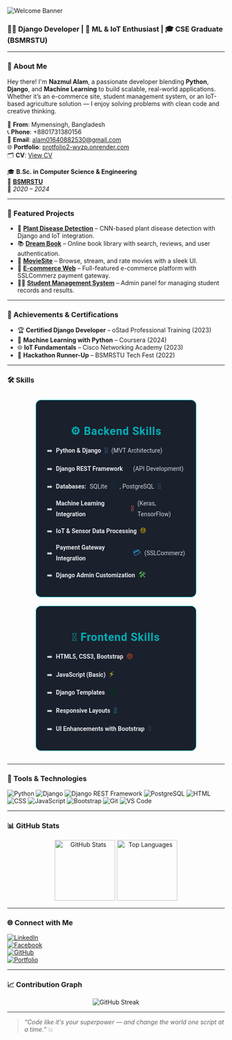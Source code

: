 ![Welcome Banner](https://capsule-render.vercel.app/api?type=waving&color=0:00ADB5,100:222831&height=180&section=header&text=Hi,%20I'm%20Nazmul%20Alam!&fontSize=36&fontColor=fff)

### 👨‍💻 Django Developer | 🌿 ML & IoT Enthusiast | 🎓 CSE Graduate (BSMRSTU)

---

### 🚀 About Me
Hey there! I'm **Nazmul Alam**, a passionate developer blending **Python**, **Django**, and **Machine Learning** to build scalable, real-world applications. Whether it’s an e-commerce site, student management system, or an IoT-based agriculture solution — I enjoy solving problems with clean code and creative thinking.

📍 **From**: Mymensingh, Bangladesh  
📞 **Phone**: +8801731380156  
📧 **Email**: [alam01640882530@gmail.com](mailto:alam01640882530@gmail.com)  
🌐 **Portfolio**: [protfolio2-wyzp.onrender.com](https://protfolio2-wyzp.onrender.com)  
🗂️ **CV**: [View CV](https://drive.google.com/file/d/1tbczJpxigvTIQ3WyvxEJcDHQD43xHODe/view?usp=sharing)  

🎓 **B.Sc. in Computer Science & Engineering**  
🏫 **[BSMRSTU](https://www.bsmrstu.edu.bd/s/)**  
📅 *2020 – 2024*

---

### 💼 Featured Projects

- 🍃 [**Plant Disease Detection**](https://smart-urban-agri.onrender.com) – CNN-based plant disease detection with Django and IoT integration.
- 📚 [**Dream Book**](https://dream-book-886q.onrender.com) – Online book library with search, reviews, and user authentication.
- 🎥 [**MovieSite**](https://movisite-vsfl.onrender.com) – Browse, stream, and rate movies with a sleek UI.
- 🛒 [**E-commerce Web**](https://e-commerce-state-in5m.onrender.com) – Full-featured e-commerce platform with SSLCommerz payment gateway.
- 🧑‍🎓 [**Student Management System**](https://student-management-system-6p1f.onrender.com) – Admin panel for managing student records and results.

---

### 🥇 Achievements & Certifications
- 🏆 **Certified Django Developer** – oStad Professional Training (2023)
- 📜 **Machine Learning with Python** – Coursera (2024)
- 🌐 **IoT Fundamentals** – Cisco Networking Academy (2023)
- 🥈 **Hackathon Runner-Up** – BSMRSTU Tech Fest (2022)

---

### 🛠️ Skills

<style>
.skills-container {
  display: flex;
  justify-content: center;
  gap: 20px;
  margin: 30px 0;
  flex-wrap: wrap;
  max-width: 800px;
  font-family: 'Roboto', 'Segoe UI', sans-serif;
}

.skill-card {
  background: #1a202c;
  color: #d1d5db;
  padding: 20px 25px;
  border-radius: 12px;
  border: 1px solid #00ADB5;
  width: 320px;
  transition: transform 0.3s ease, box-shadow 0.3s ease;
}

.skill-card:hover {
  transform: translateY(-6px);
  box-shadow: 0 12px 24px rgba(0, 173, 181, 0.3);
}

.skill-card h2 {
  text-align: center;
  font-weight: 600;
  margin-bottom: 15px;
  font-size: 1.6rem;
  color: #00ADB5;
  letter-spacing: 0.8px;
}

.skill-list {
  list-style: none;
  padding-left: 0;
  font-size: 14px;
  line-height: 1.8;
}

.skill-list li {
  margin-bottom: 10px;
  display: flex;
  align-items: center;
  gap: 8px;
  transition: color 0.3s ease;
}

.skill-list li:hover {
  color: #00ADB5;
}

.skill-list li strong {
  color: #e5e7eb;
}

.icon {
  font-size: 1.1rem;
  transition: transform 0.3s ease;
}

.skill-list li:hover .icon {
  transform: scale(1.2);
}

/* Individual icon colors */
.python { color: #3776AB; }
.django { color: #092E20; }
.sqlite { color: #003B57; }
.postgres { color: #336791; }
.ml { color: #FF6F61; }
.iot { color: #F4B400; }
.payment { color: #2E86C1; }
.admin { color: #4CAF50; }
.html { color: #E34F26; }
.js { color: #F7DF1E; }
.templates { color: #092E20; }
.responsive { color: #17A2B8; }
.ui { color: #563D7C; }

/* Responsive design */
@media (max-width: 768px) {
  .skill-card {
    width: 100%;
    max-width: 280px;
    padding: 15px 20px;
  }
  .skill-card h2 {
    font-size: 1.4rem;
  }
  .skill-list {
    font-size: 13px;
  }
  .icon {
    font-size: 1rem;
  }
}

@media (max-width: 480px) {
  .skills-container {
    gap: 15px;
  }
  .skill-card {
    max-width: 100%;
  }
}
</style>

<div class="skills-container">
  <div class="skill-card">
    <h2>⚙️ Backend Skills</h2>
    <ul class="skill-list">
      <li>➡️ <strong>Python & Django</strong> <span class="icon python">🐍</span> (MVT Architecture)</li>
      <li>➡️ <strong>Django REST Framework</strong> <span class="icon django">🔗</span> (API Development)</li>
      <li>➡️ <strong>Databases:</strong> SQLite <span class="icon sqlite">🗄️</span>, PostgreSQL <span class="icon postgres">🐘</span></li>
      <li>➡️ <strong>Machine Learning Integration</strong> <span class="icon ml">🤖</span> (Keras, TensorFlow)</li>
      <li>➡️ <strong>IoT & Sensor Data Processing</strong> <span class="icon iot">🌐</span></li>
      <li>➡️ <strong>Payment Gateway Integration</strong> <span class="icon payment">💳</span> (SSLCommerz)</li>
      <li>➡️ <strong>Django Admin Customization</strong> <span class="icon admin">🛠️</span></li>
    </ul>
  </div>
  <div class="skill-card">
    <h2>🎨 Frontend Skills</h2>
    <ul class="skill-list">
      <li>➡️ <strong>HTML5, CSS3, Bootstrap</strong> <span class="icon html">🌐</span></li>
      <li>➡️ <strong>JavaScript (Basic)</strong> <span class="icon js">⚡</span></li>
      <li>➡️ <strong>Django Templates</strong> <span class="icon templates">🎭</span></li>
      <li>➡️ <strong>Responsive Layouts</strong> <span class="icon responsive">📱</span></li>
      <li>➡️ <strong>UI Enhancements with Bootstrap</strong> <span class="icon ui">🎨</span></li>
    </ul>
  </div>
</div>

---

### 🧰 Tools & Technologies

![Python](https://img.shields.io/badge/Python-3776AB?style=for-the-badge&logo=python&logoColor=white)
![Django](https://img.shields.io/badge/Django-092E20?style=for-the-badge&logo=django&logoColor=white)
![Django REST Framework](https://img.shields.io/badge/Django%20REST-092E20?style=for-the-badge&logo=django&logoColor=white)
![PostgreSQL](https://img.shields.io/badge/PostgreSQL-316192?style=for-the-badge&logo=postgresql&logoColor=white)
![HTML](https://img.shields.io/badge/HTML-E34F26?style=for-the-badge&logo=html5&logoColor=white)
![CSS](https://img.shields.io/badge/CSS-1572B6?style=for-the-badge&logo=css3&logoColor=white)
![JavaScript](https://img.shields.io/badge/JavaScript-F7DF1E?style=for-the-badge&logo=javascript&logoColor=black)
![Bootstrap](https://img.shields.io/badge/Bootstrap-563D7C?style=for-the-badge&logo=bootstrap&logoColor=white)
![Git](https://img.shields.io/badge/Git-F05032?style=for-the-badge&logo=git&logoColor=white)
![VS Code](https://img.shields.io/badge/VS%20Code-007ACC?style=for-the-badge&logo=visual-studio-code&logoColor=white)

---

### 📊 GitHub Stats

<p align="center">
  <img src="https://github-readme-stats.vercel.app/api?username=alam0164088&show_icons=true&theme=radical" alt="GitHub Stats" height="140"/>
  <img src="https://github-readme-stats.vercel.app/api/top-langs/?username=alam0164088&layout=compact&theme=radical" alt="Top Languages" height="140"/>
</p>

---

### 🌐 Connect with Me

[![LinkedIn](https://img.shields.io/badge/LinkedIn-0A66C2?style=for-the-badge&logo=linkedin&logoColor=white)](https://www.linkedin.com/in/nazmul-alam-803615325/)  
[![Facebook](https://img.shields.io/badge/Facebook-1877F2?style=for-the-badge&logo=facebook&logoColor=white)](https://web.facebook.com/nazmul.alam.99700/)  
[![GitHub](https://img.shields.io/badge/GitHub-181717?style=for-the-badge&logo=github&logoColor=white)](https://github.com/alam0164088)  
[![Portfolio](https://img.shields.io/badge/Portfolio-00ADB5?style=for-the-badge&logo=web&logoColor=white)](https://protfolio2-wyzp.onrender.com)

---

### 📈 Contribution Graph

<p align="center">
  <img src="https://github-readme-streak-stats.herokuapp.com/?user=alam0164088&theme=radical" alt="GitHub Streak" />
</p>

---

> _“Code like it's your superpower — and change the world one script at a time.”_ 💥

